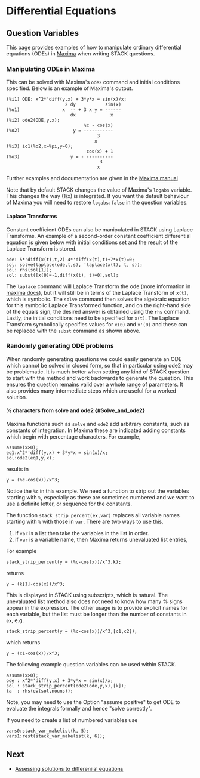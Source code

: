 # Differential Equations

## Question Variables

This page provides examples of how to manipulate ordinary differential equations (ODEs) in [Maxima](../../CAS/Maxima_background.md) when writing STACK questions.

### Manipulating ODEs in Maxima

This can be solved with Maxima's `ode2` command and initial conditions specified.  Below is an example of Maxima's output.

    (%i1) ODE: x^2*'diff(y,x) + 3*y*x = sin(x)/x;
                          2 dy           sin(x)
    (%o1)                x  -- + 3 x y = ------
                            dx             x
    (%i2) ode2(ODE,y,x);
                                 %c - cos(x)
    (%o2)                    y = -----------
                                      3
                                     x
    (%i3) ic1(%o2,x=%pi,y=0);
                                  cos(x) + 1
    (%o3)                   y = - ----------
                                       3
                                      x

Further examples and documentation are given in the [Maxima manual](http://maxima.sourceforge.net/docs/manual/en/maxima_22.html#SEC81)

Note that by default STACK changes the value of Maxima's `logabs` variable.  This changes the way \(1/x\) is integrated.  If you want the default behaviour of Maxima you will need to restore `logabs:false` in the question variables.

#### Laplace Transforms ####

Constant coefficient ODEs can also be manipulated in STACK using Laplace Transforms. An example of a second-order constant coefficient differential equation is given below with initial conditions set and the result of the Laplace Transform is stored.

    ode: 5*'diff(x(t),t,2)-4*'diff(x(t),t)+7*x(t)=0;
    sol: solve(laplace(ode,t,s), 'laplace(x(t), t, s));
    sol: rhs(sol[1]);
    sol: subst([x(0)=-1,diff(x(t), t)=0],sol);

The `laplace` command will Laplace Transform the ode (more information in [maxima docs](https://maxima.sourceforge.io/docs/manual/maxima_104.html#index-laplace)), but it will still be in terms of the Laplace Transform of `x(t)`, which is symbolic. The `solve` command then solves the algebraic equation for this symbolic Laplace Transformed function, and on the right-hand side of the equals sign, the desired answer is obtained using the `rhs` command. Lastly, the initial conditions need to be specified for `x(t)`. The Laplace Transform symbolically specifies values for `x(0)` and `x'(0)` and these can be replaced with the `subst` command as shown above.

### Randomly generating ODE problems ###

When randomly generating questions we could easily generate an ODE which cannot be solved in closed form, so that in particular using ode2 may be problematic.
It is much better when setting any kind of STACK question to start with the method and work backwards to generate the question.
This ensures the question remains valid over a whole range of parameters.
It also provides many intermediate steps which are useful for a worked solution.

#### % characters from solve and ode2 {#Solve_and_ode2}

Maxima functions such as `solve` and `ode2` add arbitrary constants, such as constants of integration.  In Maxima these are indicated adding constants which begin with percentage characters.  For example,

    assume(x>0);
    eq1:x^2*'diff(y,x) + 3*y*x = sin(x)/x;
    sol:ode2(eq1,y,x);

results in

    y = (%c-cos(x))/x^3;

Notice the `%c` in this example. We need a function to strip out the variables starting with `%`, especially as these are sometimes numbered and we want to use a definite letter, or sequence for the constants.

The function `stack_strip_percent(ex,var)` replaces all variable names  starting with `%` with those in `var`.
There are two ways to use this.

1. if `var` is a list then take the variables in the list in order.
2. if `var` is a variable name, then Maxima returns unevaluated list entries,

For example

    stack_strip_percent(y = (%c-cos(x))/x^3,k);

returns

    y = (k[1]-cos(x))/x^3;

This is displayed in STACK using subscripts, which is natural.
The unevaluated list method also does not need to know how many % signs appear in the expression.
The other usage is to provide explicit names for each variable, but the list must be longer than the number of constants in `ex`, e.g.

    stack_strip_percent(y = (%c-cos(x))/x^3,[c1,c2]);

which returns

    y = (c1-cos(x))/x^3;

The following example question variables can be used within STACK.

    assume(x>0);
    ode : x^2*'diff(y,x) + 3*y*x = sin(x)/x;
    sol : stack_strip_percent(ode2(ode,y,x),[k]);
    ta  : rhs(ev(sol,nouns));

Note, you may need to use the Option "assume positive" to get ODE to evaluate the integrals formally and hence "solve correctly".

If you need to create a list of numbered variables use

    vars0:stack_var_makelist(k, 5);
    vars1:rest(stack_var_makelist(k, 6));

## Next

- [Assessing solutions to differeniial equations](../../Topics/Differential_equations/Assessing_Responses.md)


